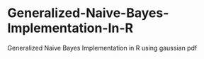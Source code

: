 # Generalized-Naive-Bayes-Implementation-In-R
Generalized Naive Bayes Implementation in R using gaussian pdf
